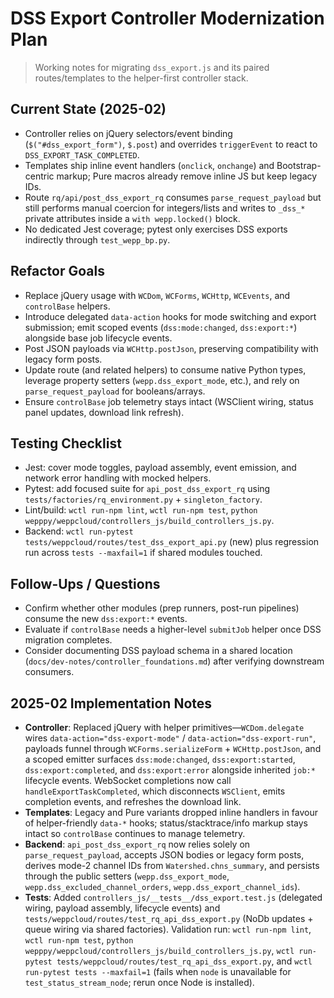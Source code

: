 # DSS Export Controller Modernization Plan
> Working notes for migrating `dss_export.js` and its paired routes/templates to the helper-first controller stack.

## Current State (2025-02)
- Controller relies on jQuery selectors/event binding (`$("#dss_export_form")`, `$.post`) and overrides `triggerEvent` to react to `DSS_EXPORT_TASK_COMPLETED`.
- Templates ship inline event handlers (`onclick`, `onchange`) and Bootstrap-centric markup; Pure macros already remove inline JS but keep legacy IDs.
- Route `rq/api/post_dss_export_rq` consumes `parse_request_payload` but still performs manual coercion for integers/lists and writes to `_dss_*` private attributes inside a `with wepp.locked()` block.
- No dedicated Jest coverage; pytest only exercises DSS exports indirectly through `test_wepp_bp.py`.

## Refactor Goals
- Replace jQuery usage with `WCDom`, `WCForms`, `WCHttp`, `WCEvents`, and `controlBase` helpers.
- Introduce delegated `data-action` hooks for mode switching and export submission; emit scoped events (`dss:mode:changed`, `dss:export:*`) alongside base job lifecycle events.
- Post JSON payloads via `WCHttp.postJson`, preserving compatibility with legacy form posts.
- Update route (and related helpers) to consume native Python types, leverage property setters (`wepp.dss_export_mode`, etc.), and rely on `parse_request_payload` for booleans/arrays.
- Ensure `controlBase` job telemetry stays intact (WSClient wiring, status panel updates, download link refresh).

## Testing Checklist
- Jest: cover mode toggles, payload assembly, event emission, and network error handling with mocked helpers.
- Pytest: add focused suite for `api_post_dss_export_rq` using `tests/factories/rq_environment.py` + `singleton_factory`.
- Lint/build: `wctl run-npm lint`, `wctl run-npm test`, `python wepppy/weppcloud/controllers_js/build_controllers_js.py`.
- Backend: `wctl run-pytest tests/weppcloud/routes/test_dss_export_api.py` (new) plus regression run across `tests --maxfail=1` if shared modules touched.

## Follow-Ups / Questions
- Confirm whether other modules (prep runners, post-run pipelines) consume the new `dss:export:*` events.
- Evaluate if `controlBase` needs a higher-level `submitJob` helper once DSS migration completes.
- Consider documenting DSS payload schema in a shared location (`docs/dev-notes/controller_foundations.md`) after verifying downstream consumers.

## 2025-02 Implementation Notes
- **Controller**: Replaced jQuery with helper primitives—`WCDom.delegate` wires `data-action="dss-export-mode"` / `data-action="dss-export-run"`, payloads funnel through `WCForms.serializeForm` + `WCHttp.postJson`, and a scoped emitter surfaces `dss:mode:changed`, `dss:export:started`, `dss:export:completed`, and `dss:export:error` alongside inherited `job:*` lifecycle events. WebSocket completions now call `handleExportTaskCompleted`, which disconnects `WSClient`, emits completion events, and refreshes the download link.
- **Templates**: Legacy and Pure variants dropped inline handlers in favour of helper-friendly `data-*` hooks; status/stacktrace/info markup stays intact so `controlBase` continues to manage telemetry.
- **Backend**: `api_post_dss_export_rq` now relies solely on `parse_request_payload`, accepts JSON bodies or legacy form posts, derives mode-2 channel IDs from `Watershed.chns_summary`, and persists through the public setters (`wepp.dss_export_mode`, `wepp.dss_excluded_channel_orders`, `wepp.dss_export_channel_ids`).
- **Tests**: Added `controllers_js/__tests__/dss_export.test.js` (delegated wiring, payload assembly, lifecycle events) and `tests/weppcloud/routes/test_rq_api_dss_export.py` (NoDb updates + queue wiring via shared factories). Validation run: `wctl run-npm lint`, `wctl run-npm test`, `python wepppy/weppcloud/controllers_js/build_controllers_js.py`, `wctl run-pytest tests/weppcloud/routes/test_rq_api_dss_export.py`, and `wctl run-pytest tests --maxfail=1` (fails when `node` is unavailable for `test_status_stream_node`; rerun once Node is installed).
